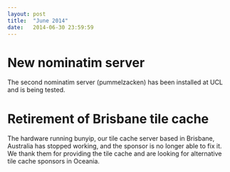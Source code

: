 ```yaml
---
layout: post
title:  "June 2014"
date:   2014-06-30 23:59:59
---
```


# New nominatim server

The second nominatim server (pummelzacken) has been installed at UCL and is being tested.

# Retirement of Brisbane tile cache

The hardware running bunyip, our tile cache server based in Brisbane, Australia has stopped working, and the sponsor is no longer able to fix it. We thank them for providing the tile cache and are looking for alternative tile cache sponsors  in Oceania.
